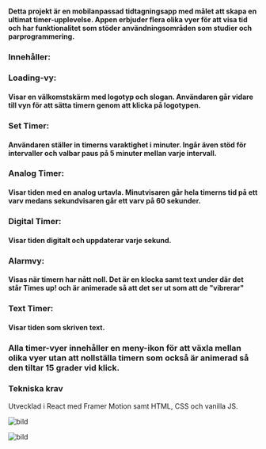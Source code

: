 #### Detta projekt är en mobilanpassad tidtagningsapp med målet att skapa en ultimat timer-upplevelse. Appen erbjuder flera olika vyer för att visa tid och har funktionalitet som stöder användningsområden som studier och parprogrammering.

### Innehåller: 
### Loading-vy: 
#### Visar en välkomstskärm med logotyp och slogan. Användaren går vidare till vyn för att sätta timern genom att klicka på logotypen.
### Set Timer:
#### Användaren ställer in timerns varaktighet i minuter. Ingår även stöd för intervaller och valbar paus på 5 minuter mellan varje intervall.
### Analog Timer: 
#### Visar tiden med en analog urtavla. Minutvisaren går hela timerns tid på ett varv medans sekundvisaren går ett varv på 60 sekunder.
### Digital Timer: 
#### Visar tiden digitalt och uppdaterar varje sekund.
### Alarmvy: 
#### Visas när timern har nått noll. Det är en klocka samt text under där det står Times up! och är animerade så att det ser ut som att de "vibrerar"
### Text Timer: 
#### Visar tiden som skriven text.
### Alla timer-vyer innehåller en meny-ikon för att växla mellan olika vyer utan att nollställa timern som också är animerad så den tiltar 15 grader vid klick.

### Tekniska krav
Utvecklad i React med Framer Motion samt HTML, CSS och vanilla JS.


![bild](https://github.com/user-attachments/assets/8a9e871d-73d1-46aa-802e-ca7d2f0cca73) 

![bild](https://github.com/user-attachments/assets/90600fd7-8560-48a4-a042-0605f0f4ddd9)

